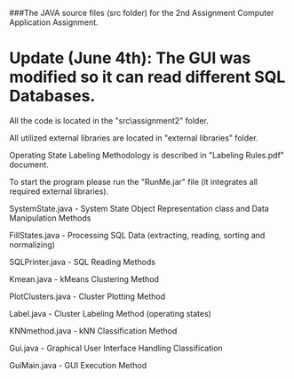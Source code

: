 ###The JAVA source files (src folder) for the 2nd Assignment Computer Application Assignment.

# Update (June 4th): The GUI was modified so it can read different SQL Databases.

All the code is located in the "src\assignment2" folder.

All utilized external libraries are located in "external libraries" folder.

Operating State Labeling Methodology is described in "Labeling Rules.pdf" document.

To start the program please run the "RunMe.jar" file (it integrates all required external libraries).

SystemState.java 				- System State Object Representation class and Data Manipulation Methods

FillStates.java 				- Processing SQL Data (extracting, reading, sorting and normalizing)

SQLPrinter.java 				- SQL Reading Methods

Kmean.java 						- kMeans Clustering Method

PlotClusters.java 				- Cluster Plotting Method

Label.java 						- Cluster Labeling Method (operating states)

KNNmethod.java 					- kNN Classification Method

Gui.java 						- Graphical User Interface Handling Classification

GuiMain.java 					- GUI Execution Method


